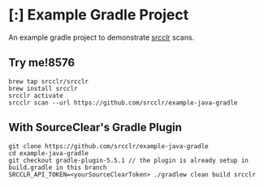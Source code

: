 # [:] Example Gradle Project

An example gradle project to demonstrate [srcclr](https://www.srcclr.com) scans.

## Try me!8576

```
brew tap srcclr/srcclr
brew install srcclr
srcclr activate
srcclr scan --url https://github.com/srcclr/example-java-gradle
```

## With SourceClear's Gradle Plugin
```
git clone https://github.com/srcclr/example-java-gradle
cd example-java-gradle
git checkout gradle-plugin-5.5.1 // the plugin is already setup in build.gradle in this branch
SRCCLR_API_TOKEN=<yourSourceClearToken> ./gradlew clean build srcclr
```

